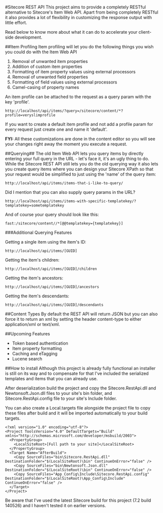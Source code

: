 #Sitecore REST API
This project aims to provide a completely RESTful alternative to Sitecore's Item Web API. Apart from being completely RESTful it also provides a lot of flexibility in customizing the response output with little effort.

Read below to know more about what it can do to accelerate your client-side development.

##Item Profiling
Item profiling will let you do the following things you wish you could do with the Item Web API

1. Removal of unwanted item properties
2. Addition of custom item properties
3. Formatting of item property values using external processors
3. Removal of unwanted field properties
4. Formatting of field values using external processors
5. Camel-casing of property names

An item profile can be attached to the request as a query param with the key 'profile'.
```
http://localhost/api/items/?query=/sitecore/content/*?profile=veryslimprofile
```
If you want to create a default item profile and not add a profile param for every request just create one and name it 'default'.

**FYI:** All these customizations are done in the content editor so you will see your changes right away the moment you execute a request.

##Querying##
The old Item Web API lets you query items by directly entering your full query in the URL - let's face it, it's an ugly thing to do. While the Sitecore REST API still lets you do the old querying way it also lets you create query items where you can design your Sitecore XPath so that your request would be simplified to just using the 'name' of the query item:

```
http://localhost/api/items/items-that-i-like-to-query/
```

Did I mention that you can also supply query params in the URL?

```
http://localhost/api/items/items-with-specific-templatekey/?templatekey=sometemplatekey
```

And of course your query should look like this:
```
fast:/sitecore/content//*[@@templatekey={templatekey}]
```
###Additional Querying Features


Getting a single item using the item's ID:
```
http://localhost/api/items/[GUID]
```
Getting the item's children:
```
http://localhost/api/items/[GUID]/children
```
Getting the item's ancestors:
```
http://localhost/api/items/[GUID]/ancestors
```
Getting the item's descendants:
```
http://localhost/api/items/[GUID]/descendants
```
##Content Types
By default the REST API will return JSON but you can also force it to return an xml by setting the header content-type to either application/xml or text/xml. 

##Upcoming Features
* Token based authentication
* Item property formatting
* Caching and eTagging
* Lucene search

##How to install
Although this project is already fully functional an installer is still on its way and to compensate for that I've included the serialized templates and items that you can already use.

After deserialization build the project and copy the Sitecore.RestApi.dll and Newtonsoft.Json.dll files to your site's bin folder, and Sitecore.RestApi.config file to your site's Include folder.

You can also create a Local.targets file alongside the project file to copy these files after build and it will be imported automatically to your build targets.
```
<?xml version="1.0" encoding="utf-8"?>
<Project ToolsVersion="4.0" DefaultTargets="Build" xmlns="http://schemas.microsoft.com/developer/msbuild/2003">
  <PropertyGroup>
    <LocalSiteRoot>[Full path to your site]</LocalSiteRoot>
  </PropertyGroup>
  <Target Name="AfterBuild">
    <Copy SourceFiles="bin\Sitecore.RestApi.dll" DestinationFolder="$(LocalSiteRoot)\bin" ContinueOnError="false" />
    <Copy SourceFiles="bin\Newtonsoft.Json.dll" DestinationFolder="$(LocalSiteRoot)\bin" ContinueOnError="false" />
    <Copy SourceFiles="App_Config\Include\Sitecore.RestApi.config" DestinationFolder="$(LocalSiteRoot)\App_Config\Include" ContinueOnError="false" />
  </Target>
</Project>
```
Be aware that I've used the latest Sitecore build for this project (7.2 build 140526) and I haven't tested it on earlier versions.
